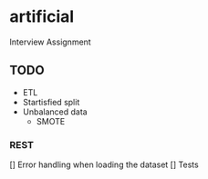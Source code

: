 # artificial
Interview Assignment

## TODO
* ETL
* Startisfied split
* Unbalanced data
  * SMOTE


### REST
[] Error handling when loading the dataset
[] Tests
